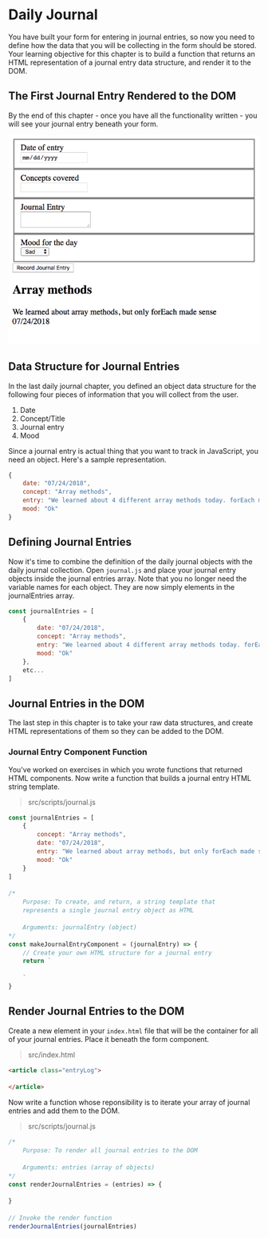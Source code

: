 # Daily Journal

You have built your form for entering in journal entries, so now you need to define how the data that you will be collecting in the form should be stored. Your learning objective for this chapter is to build a function that returns an HTML representation of a journal entry data structure, and render it to the DOM.

## The First Journal Entry Rendered to the DOM

By the end of this chapter - once you have all the functionality written - you will see your journal entry beneath your form.

![](./images/first-journal-entry.png)


## Data Structure for Journal Entries

In the last daily journal chapter, you defined an object data structure for the following four pieces of information that you will collect from the user.

1. Date
1. Concept/Title
1. Journal entry
1. Mood

Since a journal entry is actual thing that you want to track in JavaScript, you need an object. Here's a sample representation.

```js
{
    date: "07/24/2018",
    concept: "Array methods",
    entry: "We learned about 4 different array methods today. forEach made sense, but the others still confuse me.",
    mood: "Ok"
}
```

## Defining Journal Entries

Now it's time to combine the definition of the daily journal objects with the daily journal collection. Open `journal.js` and place your journal entry objects inside the journal entries array. Note that you no longer need the variable names for each object. They are now simply elements in the journalEntries array.

```js
const journalEntries = [
    {
        date: "07/24/2018",
        concept: "Array methods",
        entry: "We learned about 4 different array methods today. forEach made sense, but the others still confuse me.",
        mood: "Ok"
    },
    etc...
]
```

## Journal Entries in the DOM

The last step in this chapter is to take your raw data structures, and create HTML representations of them so they can be added to the DOM.

### Journal Entry Component Function

You've worked on exercises in which you wrote functions that returned HTML components. Now write a function that builds a journal entry HTML string template.

> src/scripts/journal.js

```js
const journalEntries = [
    {
        concept: "Array methods",
        date: "07/24/2018",
        entry: "We learned about array methods, but only forEach made sense",
        mood: "Ok"
    }
]

/*
    Purpose: To create, and return, a string template that
    represents a single journal entry object as HTML

    Arguments: journalEntry (object)
*/
const makeJournalEntryComponent = (journalEntry) => {
    // Create your own HTML structure for a journal entry
    return `

    `
}
```

## Render Journal Entries to the DOM

Create a new element in your `index.html` file that will be the container for all of your journal entries. Place it beneath the form component.

> src/index.html

```html
<article class="entryLog">

</article>
```

Now write a function whose reponsibility is to iterate your array of journal entries and add them to the DOM.

> src/scripts/journal.js

```js
/*
    Purpose: To render all journal entries to the DOM

    Arguments: entries (array of objects)
*/
const renderJournalEntries = (entries) => {

}

// Invoke the render function
renderJournalEntries(journalEntries)
```

